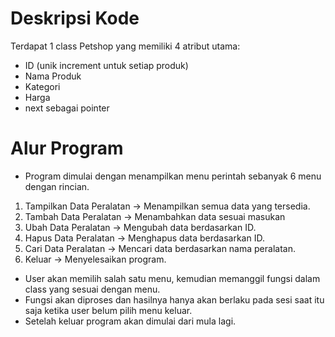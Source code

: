# Deskripsi Kode
Terdapat 1 class Petshop yang memiliki 4 atribut utama:
* ID (unik increment untuk setiap produk)
* Nama Produk
* Kategori
* Harga
* next sebagai pointer

# Alur Program
* Program dimulai dengan menampilkan menu perintah sebanyak 6 menu dengan rincian.
1. Tampilkan Data Peralatan → Menampilkan semua data yang tersedia.
2. Tambah Data Peralatan → Menambahkan data sesuai masukan 
3. Ubah Data Peralatan → Mengubah data berdasarkan ID.
4. Hapus Data Peralatan → Menghapus data berdasarkan ID.
5. Cari Data Peralatan → Mencari data berdasarkan nama peralatan.
0. Keluar → Menyelesaikan program.
   
* User akan memilih salah satu menu, kemudian memanggil fungsi dalam class yang sesuai dengan menu.
* Fungsi akan diproses dan hasilnya hanya akan berlaku pada sesi saat itu saja ketika user belum pilih menu keluar.
* Setelah keluar program akan dimulai dari mula lagi.

